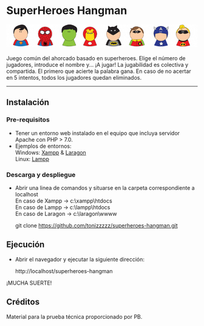 # SuperHeroes Hangman

<div align="center">
        <img
            alt="SuperHeroes Hangman"
            src="https://github.com/tonizzzzz/superheroes-hangman/blob/main/src/img/header.png?raw=true"
            />
</div>
<br />
Juego común del ahorcado basado en superheroes. 
Elige el número de jugadores, introduce el nombre y... ¡A jugar!
La jugabilidad es colectiva y compartida.
El primero que acierte la palabra gana.
En caso de no acertar en 5 intentos, todos los jugadores quedan eliminados.

---

## Instalación

### Pre-requisitos

- Tener un entorno web instalado en el equipo que incluya servidor Apache con PHP > 7.0.<br>
- Ejemplos de entornos:<br>
Windows: [Xampp](https://www.apachefriends.org/es/index.html) & [Laragon](https://laragon.org)<br>
Linux: [Lampp](https://www.apachefriends.org/es/download.html)<br>


### Descarga y despliegue

- Abrir una linea de comandos y situarse en la carpeta correspondiente a localhost<br>
En caso de Xampp -> c:\xampp\htdocs<br>
En caso de Lampp -> c:\lampp\htdocs<br>
En caso de Laragon -> c:\laragon\wwww<br>

    git clone https://github.com/tonizzzzz/superheroes-hangman.git


## Ejecución

- Abrir el navegador y ejecutar la siguiente dirección:<br>
    
    http://localhost/superheroes-hangman

¡MUCHA SUERTE!


## Créditos

Material para la prueba técnica proporcionado por PB.
